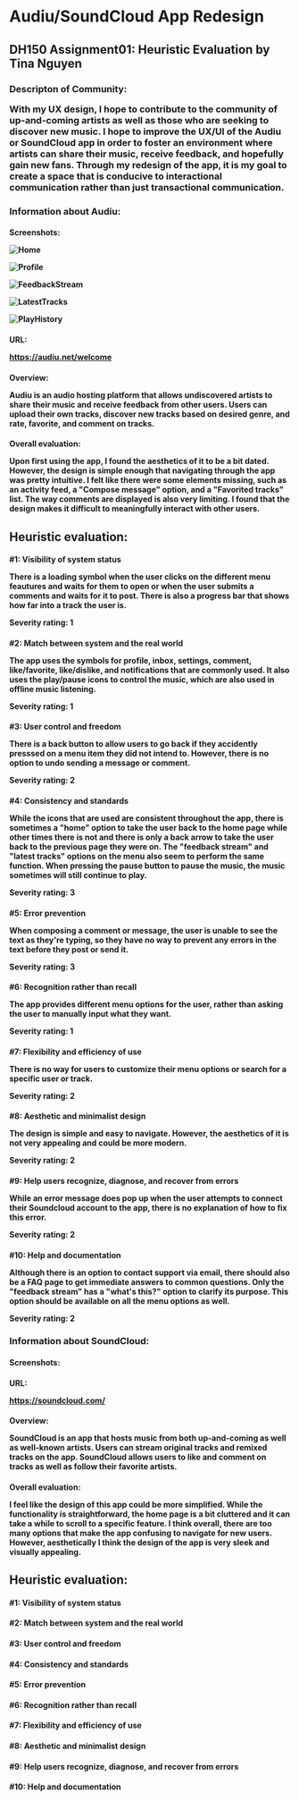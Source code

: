 <h1>Audiu/SoundCloud App Redesign

<h2>DH150 Assignment01: Heuristic Evaluation by Tina Nguyen

<h3>Descripton of Community: 
  
  With my UX design, I hope to contribute to the community of up-and-coming artists as well as those who are seeking to discover new music. I hope to improve the UX/UI of the Audiu or SoundCloud app in order to foster an environment where artists can share their music, receive feedback, and hopefully gain new fans. Through my redesign of the app, it is my goal to create a space that is conducive to interactional communication rather than just transactional communication. 

<h3>Information about Audiu: 
  
  <h4>Screenshots:
  
  ![Home](https://github.com/tinguy16/DH150-2020W/blob/master/IMG_3900.PNG)

  ![Profile](https://github.com/tinguy16/DH150-2020W/blob/master/IMG_3901.PNG)
  
  ![FeedbackStream](https://github.com/tinguy16/DH150-2020W/blob/master/IMG_3902.PNG)
  
  ![LatestTracks](https://github.com/tinguy16/DH150-2020W/blob/master/IMG_3903.PNG)
  
   ![PlayHistory](https://github.com/tinguy16/DH150-2020W/blob/master/IMG_3904.PNG)
  
  <h4>URL: 
  
  https://audiu.net/welcome
  
  <h4>Overview: 
  
  Audiu is an audio hosting platform that allows undiscovered artists to share their music and receive feedback from other users. Users can upload their own tracks, discover new tracks based on desired genre, and rate, favorite, and comment on tracks. 
  
  <h4>Overall evaluation: 
  
  Upon first using the app, I found the aesthetics of it to be a bit dated. However, the design is simple enough that navigating through the app was pretty intuitive. I felt like there were some elements missing, such as an activity feed, a "Compose message" option, and a "Favorited tracks" list. The way comments are displayed is also very limiting. I found that the design makes it difficult to meaningfully interact with other users. 


<h2>Heuristic evaluation:

<h4>#1: Visibility of system status
  
There is a loading symbol when the user clicks on the different menu feautures and waits for them to open or when the user submits a comments and waits for it to post. There is also a progress bar that shows how far into a track the user is. 

Severity rating: 1

<h4>#2: Match between system and the real world
  
The app uses the symbols for profile, inbox, settings, comment, like/favorite, like/dislike, and notifications that are commonly used. It also uses the play/pause icons to control the music, which are also used in offline music listening. 

Severity rating: 1

<h4>#3: User control and freedom
  
There is a back button to allow users to go back if they accidently presssed on a menu item they did not intend to. However, there is no option to undo sending a message or comment. 

Severity rating: 2

<h4>#4: Consistency and standards
  
While the icons that are used are consistent throughout the app, there is sometimes a "home" option to take the user back to the home page while other times there is not and there is only a back arrow to take the user back to the previous page they were on. The "feedback stream" and "latest tracks" options on the menu also seem to perform the same function. When pressing the pause button to pause the music, the music sometimes will still continue to play. 

Severity rating: 3

<h4>#5: Error prevention
  
When composing a comment or message, the user is unable to see the text as they're typing, so they have no way to prevent any errors in the text before they post or send it. 

Severity rating: 3

<h4>#6: Recognition rather than recall
  
The app provides different menu options for the user, rather than asking the user to manually input what they want. 

Severity rating: 1

<h4>#7: Flexibility and efficiency of use
  
There is no way for users to customize their menu options or search for a specific user or track. 

Severity rating: 2

<h4>#8: Aesthetic and minimalist design
  
The design is simple and easy to navigate. However, the aesthetics of it is not very appealing and could be more modern. 

Severity rating: 2

<h4>#9: Help users recognize, diagnose, and recover from errors
  
While an error message does pop up when the user attempts to connect their Soundcloud account to the app, there is no explanation of how to fix this error. 

Severity rating: 2

<h4>#10: Help and documentation
  
Although there is an option to contact support via email, there should also be a FAQ page to get immediate answers to common questions. Only the "feedback stream" has a "what's this?" option to clarify its purpose. This option should be available on all the menu options as well. 

Severity rating: 2






<h3>Information about SoundCloud: 
  
  <h4>Screenshots:
  
 
  
  <h4>URL: 
  
https://soundcloud.com/
  
  <h4>Overview: 
  
  SoundCloud is an app that hosts music from both up-and-coming as well as well-known artists. Users can stream original tracks and remixed tracks on the app. SoundCloud allows users to like and comment on tracks as well as follow their favorite artists. 
  
  <h4>Overall evaluation: 
  
 I feel like the design of this app could be more simplified. While the functionality is straightforward, the home page is a bit cluttered and it can take a while to scroll to a specific feature. I think overall, there are too many options that make the app confusing to navigate for new users. However, aesthetically I think the design of the app is very sleek and visually appealing. 


<h2>Heuristic evaluation:

<h4>#1: Visibility of system status
  




<h4>#2: Match between system and the real world
  


<h4>#3: User control and freedom
  


<h4>#4: Consistency and standards
  


<h4>#5: Error prevention
  


<h4>#6: Recognition rather than recall
  


<h4>#7: Flexibility and efficiency of use
  


<h4>#8: Aesthetic and minimalist design
  


<h4>#9: Help users recognize, diagnose, and recover from errors
  


<h4>#10: Help and documentation
  

